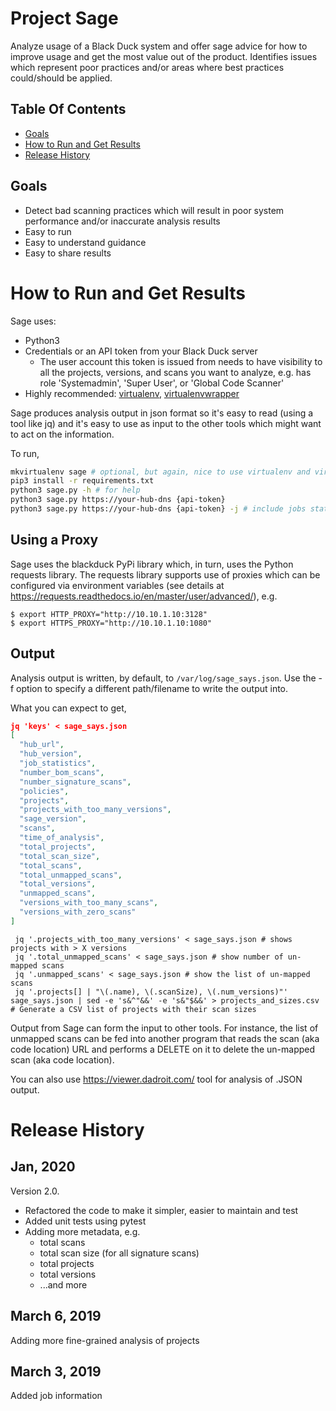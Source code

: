 # Project Sage

Analyze usage of a Black Duck system and offer sage advice for how to improve usage and get the most value out of the product. Identifies issues which represent poor practices and/or areas where best practices could/should be applied.

## Table Of Contents

- [Goals](#goals)
- [How to Run and Get Results](#run)
- [Release History](#release-history)

## Goals <a name="goals"/>

* Detect bad scanning practices which will result in poor system performance and/or inaccurate analysis results
* Easy to run
* Easy to understand guidance
* Easy to share results

# How to Run and Get Results <a name="run" />

Sage uses:

- Python3
- Credentials or an API token from your Black Duck server
  - The user account this token is issued from needs to have visibility to all the projects, versions, and scans you want to analyze, e.g. has role 'Systemadmin', 'Super User', or 'Global Code Scanner'
- Highly recommended: [virtualenv](https://virtualenv.pypa.io/en/latest/), [virtualenvwrapper](https://virtualenvwrapper.readthedocs.io/en/latest/)

Sage produces analysis output in json format so it's easy to read (using a tool like jq) and it's easy to use as input to the other tools which might want to act on the information.

To run,

```bash
mkvirtualenv sage # optional, but again, nice to use virtualenv and virtualenvwrapper
pip3 install -r requirements.txt
python3 sage.py -h # for help
python3 sage.py https://your-hub-dns {api-token}
python3 sage.py https://your-hub-dns {api-token} -j # include jobs statistics
```

## Using a Proxy

Sage uses the blackduck PyPi library which, in turn, uses the Python requests library. The requests library supports use of proxies which can be configured via environment variables (see details at https://requests.readthedocs.io/en/master/user/advanced/), e.g.

```
$ export HTTP_PROXY="http://10.10.1.10:3128"
$ export HTTPS_PROXY="http://10.10.1.10:1080"
```

## Output

Analysis output is written, by default, to `/var/log/sage_says.json`. Use the -f option to specify a different path/filename to write the output into.

What you can expect to get,

```json
jq 'keys' < sage_says.json 
[
  "hub_url",
  "hub_version",
  "job_statistics",
  "number_bom_scans",
  "number_signature_scans",
  "policies",
  "projects",
  "projects_with_too_many_versions",
  "sage_version",
  "scans",
  "time_of_analysis",
  "total_projects",
  "total_scan_size",
  "total_scans",
  "total_unmapped_scans",
  "total_versions",
  "unmapped_scans",
  "versions_with_too_many_scans",
  "versions_with_zero_scans"
]
```

```
 jq '.projects_with_too_many_versions' < sage_says.json # shows projects with > X versions
 jq '.total_unmapped_scans' < sage_says.json # show number of un-mapped scans
 jq '.unmapped_scans' < sage_says.json # show the list of un-mapped scans
 jq '.projects[] | "\(.name), \(.scanSize), \(.num_versions)"' sage_says.json | sed -e 's&^"&&' -e 's&"$&&' > projects_and_sizes.csv # Generate a CSV list of projects with their scan sizes
```

Output from Sage can form the input to other tools. For instance, the list of unmapped scans can be fed into another program that reads the scan (aka code location) URL and performs a DELETE on it to delete the un-mapped scan (aka code location).

You can also use https://viewer.dadroit.com/ tool for analysis of .JSON output.

# Release History <a name=release-history />

## Jan, 2020

Version 2.0. 

- Refactored the code to make it simpler, easier to maintain and test
- Added unit tests using pytest
- Adding more metadata, e.g. 
  - total scans 
  - total scan size (for all signature scans)
  - total projects
  - total versions
  - ...and more

## March 6, 2019

Adding more fine-grained analysis of projects

## March 3, 2019

Added job information





